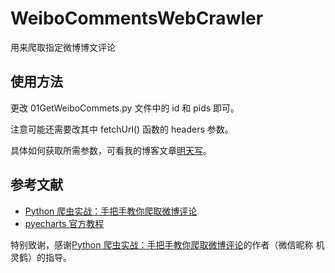 # WeiboCommentsWebCrawler
用来爬取指定微博博文评论

## 使用方法
更改 01GetWeiboCommets.py 文件中的 id 和 pids 即可。

注意可能还需要改其中 fetchUrl() 函数的 headers 参数。

具体如何获取所需参数，可看我的博客文章[明天写]()。

## 参考文献

- [Python 爬虫实战：手把手教你爬取微博评论](https://mp.weixin.qq.com/s/ON97bDKrDHWOOjiuBfY42g)
- [pyecharts 官方教程](https://gallery.pyecharts.org/#/WordCloud/wordcloud_custom_mask_image)

特别致谢，感谢[Python 爬虫实战：手把手教你爬取微博评论](https://mp.weixin.qq.com/s/ON97bDKrDHWOOjiuBfY42g)的作者（微信昵称 机灵鹤）的指导。


